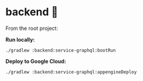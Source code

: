# backend 🎊

From the root project:

**Run locally:**
```
./gradlew :backend:service-graphql:bootRun
```

**Deploy to Google Cloud:**
```
./gradlew :backend:service-graphql:appengineDeploy
```

